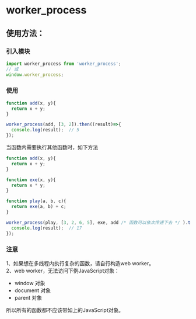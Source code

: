 # worker_process

## 使用方法：

### 引入模块
```javascript
import worker_process from 'worker_process';
// 或
window.worker_process;
```

### 使用
```javascript
function add(x, y){
  return x + y;
}

worker_process(add, [3, 2]).then((result)=>{
  console.log(result);  // 5
});
```

当函数内需要执行其他函数时，如下方法
```javascript
function add(x, y){
  return x + y;
}

function exe(x, y){
  return x * y;
}

function play(a, b, c){
  return exe(a, b) + c;
}

worker_process(play, [3, 2, 6, 5], exe, add /* 函数可以依次传递下去 */ ).then((result)=>{
  console.log(result);  // 17
});
```

### 注意
1、如果想在多线程内执行复杂的函数，请自行构造web worker。   
2、web worker，无法访问下例JavaScript对象：
* window 对象
* document 对象
* parent 对象

所以所有的函数都不应该带如上的JavaScript对象。